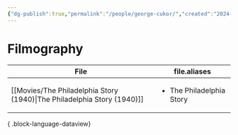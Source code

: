```yaml
---
{"dg-publish":true,"permalink":"/people/george-cukor/","created":"2024-06-17","updated":"2025-03-13"}
---
```



# Filmography

| File                                                                       | file.aliases                             |
| -------------------------------------------------------------------------- | ---------------------------------------- |
| [[Movies/The Philadelphia Story (1940)\|The Philadelphia Story (1940)]] | <ul><li>The Philadelphia Story</li></ul> |

{ .block-language-dataview}
